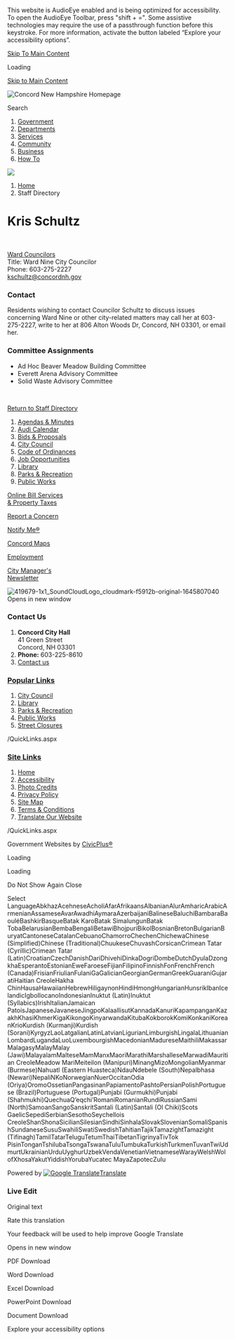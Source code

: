 This website is AudioEye enabled and is being optimized for accessibility. To open the AudioEye Toolbar, press "shift + =". Some assistive technologies may require the use of a passthrough function before this keystroke. For more information, activate the button labeled “Explore your accessibility options”.

[Skip To Main Content](https://concordnh.gov/directory.aspx?EID=262%2F)

Loading

[Skip to Main Content](https://concordnh.gov/directory.aspx?EID=262%2F)

![Concord New Hampshire Homepage](https://concordnh.gov/ImageRepository/Document?documentID=21222)

Search

1. [Government](https://concordnh.gov/249/Government)
2. [Departments](https://concordnh.gov/913/Departments)
3. [Services](https://concordnh.gov/290/Services)
4. [Community](https://concordnh.gov/140/Community)
5. [Business](https://concordnh.gov/94/Business)
6. [How To](https://concordnh.gov/161/How-To)

<!--THE END-->

![](https://concordnh.gov/ImageRepository/Document?documentID=21218)

1. [Home](https://concordnh.gov)
2. Staff Directory

# Kris Schultz

 

[Ward Councilors](https://concordnh.gov/Directory.aspx?DID=11)  
Title: Ward Nine City Councilor  
Phone: 603-275-2227  
[kschultz@concordnh.gov](mailto:kschultz@concordnh.gov)

### Contact

Residents wishing to contact Councilor Schultz to discuss issues concerning Ward Nine or other city-related matters may call her at 603-275-2227, write to her at 806 Alton Woods Dr, Concord, NH 03301, or email her.

### Committee Assignments

- Ad Hoc Beaver Meadow Building Committee
- Everett Arena Advisory Committee
- Solid Waste Advisory Committee

 

[Return to Staff Directory](https://concordnh.gov/Directory.aspx)

1. [Agendas &amp; Minutes](https://nh-concord2.civicplus.com/250/Agendas-Minutes)
2. [Audi Calendar](https://webtrac.concordnh.gov/wbwsc/webtrac.wsc/search.html?display=Calendar&location=AUDI&module=Event)
3. [Bids &amp; Proposals](https://concordnh.gov/1092/Bids-Proposals-Quotations)
4. [City Council](https://concordnh.gov/282/City-Council)
5. [Code of Ordinances](https://library.municode.com/nh/concord/codes/code_of_ordinances)
6. [Job Opportunities](https://concordnh.gov/569/Employment)
7. [Library](https://concordnh.gov/588/Library)
8. [Parks &amp; Recreation](https://concordnh.gov/666/Parks-Recreation)
9. [Public Works](https://concordnh.gov/491/General-Services-Public-Works)

[Online Bill Services  
&amp; Property Taxes](https://concordnh.gov/1111/Online-Bill-Services)

[Report a Concern](https://concordnh.gov/1809/Report-a-Concern)

[Notify Me®](https://concordnh.gov/list.aspx)

[Concord Maps](https://concordnh.gov/897/Interactive-GIS-Viewer)

[Employment](https://www.governmentjobs.com/careers/concordnh)

[City Manager's  
Newsletter](https://mailchi.mp/872f79808803/city-managers-newsletter-6272025)

![419679-1x1_SoundCloudLogo_cloudmark-f5912b-original-1645807040 Opens in new window](https://concordnh.gov/ImageRepository/Document?documentID=21892)

### Contact Us

1. **Concord City Hall**  
   41 Green Street   
   Concord, NH 03301
2. **Phone:** 603-225-8610
3. [Contact us](https://concordnh.gov/directory.aspx)

### [Popular Links](https://concordnh.gov/QuickLinks.aspx?CID=182)

1. [City Council](https://nh-concord2.civicplus.com/282/City-Council)
2. [Library](https://nh-concord2.civicplus.com/588)
3. [Parks &amp; Recreation](https://nh-concord2.civicplus.com/666/Parks-Recreation)
4. [Public Works](https://nh-concord2.civicplus.com/491/General-Services-Public-Works)
5. [Street Closures](https://concordnh.gov/calendar.aspx?CID=22)

/QuickLinks.aspx

### [Site Links](https://concordnh.gov/QuickLinks.aspx?CID=184)

1. [Home](https://concordnh.gov)
2. [Accessibility](https://concordnh.gov/accessibility)
3. [Photo Credits](https://www.concordnh.gov/2026/Photo-Credits)
4. [Privacy Policy](https://concordnh.gov/1932/20833/Privacy-Policy)
5. [Site Map](https://concordnh.gov/sitemap)
6. [Terms &amp; Conditions](https://concordnh.gov)
7. [Translate Our Website](https://concordnh-gov.translate.goog/?_x_tr_sch=http&_x_tr_sl=auto&_x_tr_tl=es&_x_tr_hl=en-US)

/QuickLinks.aspx

Government Websites by [CivicPlus®](https://connect.civicplus.com/referral)

Loading

Loading

Do Not Show Again Close

Select LanguageAbkhazAcehneseAcholiAfarAfrikaansAlbanianAlurAmharicArabicArmenianAssameseAvarAwadhiAymaraAzerbaijaniBalineseBaluchiBambaraBaouléBashkirBasqueBatak KaroBatak SimalungunBatak TobaBelarusianBembaBengaliBetawiBhojpuriBikolBosnianBretonBulgarianBuryatCantoneseCatalanCebuanoChamorroChechenChichewaChinese (Simplified)Chinese (Traditional)ChuukeseChuvashCorsicanCrimean Tatar (Cyrillic)Crimean Tatar (Latin)CroatianCzechDanishDariDhivehiDinkaDogriDombeDutchDyulaDzongkhaEsperantoEstonianEweFaroeseFijianFilipinoFinnishFonFrenchFrench (Canada)FrisianFriulianFulaniGaGalicianGeorgianGermanGreekGuaraniGujaratiHaitian CreoleHakha ChinHausaHawaiianHebrewHiligaynonHindiHmongHungarianHunsrikIbanIcelandicIgboIlocanoIndonesianInuktut (Latin)Inuktut (Syllabics)IrishItalianJamaican PatoisJapaneseJavaneseJingpoKalaallisutKannadaKanuriKapampanganKazakhKhasiKhmerKigaKikongoKinyarwandaKitubaKokborokKomiKonkaniKoreanKrioKurdish (Kurmanji)Kurdish (Sorani)KyrgyzLaoLatgalianLatinLatvianLigurianLimburgishLingalaLithuanianLombardLugandaLuoLuxembourgishMacedonianMadureseMaithiliMakassarMalagasyMalayMalay (Jawi)MalayalamMalteseMamManxMaoriMarathiMarshalleseMarwadiMauritian CreoleMeadow MariMeiteilon (Manipuri)MinangMizoMongolianMyanmar (Burmese)Nahuatl (Eastern Huasteca)NdauNdebele (South)Nepalbhasa (Newari)NepaliNKoNorwegianNuerOccitanOdia (Oriya)OromoOssetianPangasinanPapiamentoPashtoPersianPolishPortuguese (Brazil)Portuguese (Portugal)Punjabi (Gurmukhi)Punjabi (Shahmukhi)QuechuaQʼeqchiʼRomaniRomanianRundiRussianSami (North)SamoanSangoSanskritSantali (Latin)Santali (Ol Chiki)Scots GaelicSepediSerbianSesothoSeychellois CreoleShanShonaSicilianSilesianSindhiSinhalaSlovakSlovenianSomaliSpanishSundaneseSusuSwahiliSwatiSwedishTahitianTajikTamazightTamazight (Tifinagh)TamilTatarTeluguTetumThaiTibetanTigrinyaTivTok PisinTonganTshilubaTsongaTswanaTuluTumbukaTurkishTurkmenTuvanTwiUdmurtUkrainianUrduUyghurUzbekVendaVenetianVietnameseWarayWelshWolofXhosaYakutYiddishYorubaYucatec MayaZapotecZulu

Powered by [![Google Translate](https://www.gstatic.com/images/branding/googlelogo/1x/googlelogo_color_42x16dp.png)Translate](https://translate.google.com)

### Live Edit

Original text

Rate this translation

Your feedback will be used to help improve Google Translate

Opens in new window

PDF Download

Word Download

Excel Download

PowerPoint Download

Document Download

Explore your accessibility options